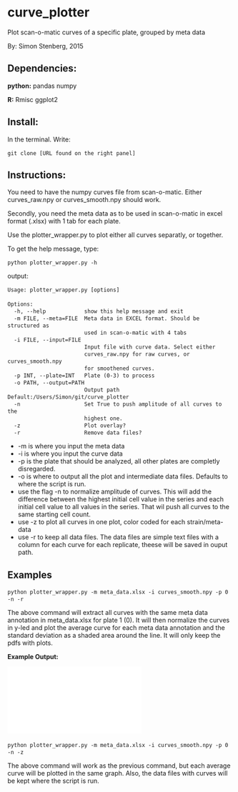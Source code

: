 # curve_plotter

Plot scan-o-matic curves of a specific plate, grouped by meta data

By: Simon Stenberg, 2015

## Dependencies:

__python:__
pandas
numpy

__R:__
Rmisc
ggplot2

## Install:

In the terminal. Write:

	git clone [URL found on the right panel]


## Instructions:

You need to have the numpy curves file from scan-o-matic. Either curves_raw.npy or curves_smooth.npy should work.

Secondly, you need the meta data as to be used in scan-o-matic in excel format (.xlsx) with 1 tab for each plate.

Use the plotter_wrapper.py to plot either all curves separatly, or together.

To get the help message, type:
	
	python plotter_wrapper.py -h

output:

	Usage: plotter_wrapper.py [options]
	
	Options:
	  -h, --help            show this help message and exit
	  -m FILE, --meta=FILE  Meta data in EXCEL format. Should be structured as
	                        used in scan-o-matic with 4 tabs
	  -i FILE, --input=FILE
	                        Input file with curve data. Select either
	                        curves_raw.npy for raw curves, or curves_smooth.npy
	                        for smoothened curves.
	  -p INT, --plate=INT   Plate (0-3) to process
	  -o PATH, --output=PATH
	                        Output path Default:/Users/Simon/git/curve_plotter
	  -n                    Set True to push amplitude of all curves to the
	                        highest one.
	  -z                    Plot overlay?
	  -r                    Remove data files?
	

* -m is where you input the meta data
* -i is where you input the curve data
* -p is the plate that should be analyzed, all other plates are completly disregarded.
* -o is where to output all the plot and intermediate data files. Defaults to where the script is run.
* use the flag -n to normalize amplitude of curves. This will add the difference between the highest initial cell value in the series and each initial cell value to all values in the series. That wil push all curves to the same starting cell count.
* use -z to plot all curves in one plot, color coded for each strain/meta-data
* use -r to keep all data files. The data files are simple text files with a column for each curve for each replicate, theese will be saved in ouput path.

## Examples

	python plotter_wrapper.py -m meta_data.xlsx -i curves_smooth.npy -p 0 -n -r

The above command will extract all curves with the same meta data annotation in meta_data.xlsx for plate 1 (0). It will then normalize the curves in y-led and plot the average curve for each meta data annotation and the standard deviation as a shaded area around the line. It will only keep the pdfs with plots.

__Example Output:__

![EXAMPLE](/example.pdf?raw=true)


	python plotter_wrapper.py -m meta_data.xlsx -i curves_smooth.npy -p 0 -n -z

The above command will work as the previous command, but each average curve will be plotted in the same graph. Also, the data files with curves will be kept where the script is run.

